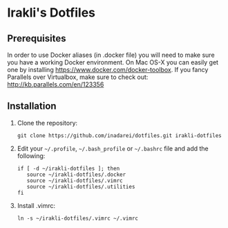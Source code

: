 Irakli's Dotfiles
========

## Prerequisites

In order to use Docker aliases (in .docker file) you will need to make sure you have a working Docker environment. On Mac OS-X you can easily get one by installing https://www.docker.com/docker-toolbox. If you fancy Parallels over Virtualbox, make sure to check out: http://kb.parallels.com/en/123356


## Installation

1. Clone the repository:
    
    ```console
    git clone https://github.com/inadarei/dotfiles.git irakli-dotfiles
    ```
2. Edit your `~/.profile`, `~/.bash_profile` or `~/.bashrc` file and add the following:

    ```
    if [ -d ~/irakli-dotfiles ]; then
       source ~/irakli-dotfiles/.docker
       source ~/irakli-dotfiles/.vimrc
       source ~/irakli-dotfiles/.utilities
    fi
    ```
3. Install .vimrc: 

   ```console
   ln -s ~/irakli-dotfiles/.vimrc ~/.vimrc
   ```
